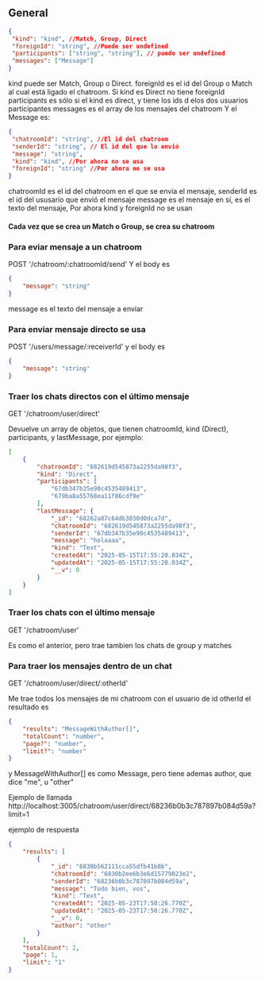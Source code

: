 ## General
 ```json
 {
  "kind": "kind", //Match, Group, Direct
  "foreignId": "string", //Puede ser undefined
  "participants": ["string", "string"], // puede ser undefined
  "messages": ["Message"]
 }
```
kind puede ser Match, Group o Direct.
foreignId es el id del Group o Match al cual está ligado el chatroom.
Si kind es Direct no tiene foreignId
participants es sólo si el kind es direct, y tiene los ids d elos dos usuarios participantes
messages es el array de los mensajes del chatroom
Y el Message es:


 ```json
 {
  "chatroomId": "string", //El id del chatroom 
  "senderId": "string", // El id del que lo envió
  "message": "string",
  "kind": "kind", //Por ahora no se usa
  "foreignId": "string" //Por ahora no se usa
 }
```
chatroomId es el id del chatroom en el que se envía el mensaje,
senderId es el id del ususario que envió el mensaje
message es el mensaje en sí, es el texto del mensaje,
Por ahora kind y foreignId no se usan

#### Cada vez que se crea un Match o Group, se crea su chatroom

### Para eviar mensaje a un chatroom
POST '/chatroom/:chatroomId/send'
Y el body es

```json
{
    "message": "string"
}
```

message es el texto del mensaje a enviar

### Para enviar mensaje directo se usa
POST '/users/message/:receiverId'
y el body es
```json
{
    "message": "string"
}
```

### Traer los chats directos con el último mensaje
GET '/chatroom/user/direct'

Devuelve un array de objetos, que tienen chatroomId, kind (Direct), participants,  y lastMessage,
por ejemplo:

```json
[
    {
        "chatroomId": "682619d545873a2255da98f3",
        "kind": "Direct",
        "participants": [
            "67db347b35e90c4535489413",
            "679ba8a55768ea11f86cdf9e"
        ],
        "lastMessage": {
            "_id": "68262a87c64db3030d0dca7d",
            "chatroomId": "682619d545873a2255da98f3",
            "senderId": "67db347b35e90c4535489413",
            "message": "holaaaa",
            "kind": "Text",
            "createdAt": "2025-05-15T17:55:20.034Z",
            "updatedAt": "2025-05-15T17:55:20.034Z",
            "__v": 0
        }
    }
]
```

### Traer los chats con el último mensaje
GET '/chatroom/user'

Es como el anterior, pero trae tambien los chats de group y matches


### Para traer los mensajes dentro de un chat
GET '/chatroom/user/direct/:otherId'

Me trae todos los mensajes de mi chatroom con el usuario de id otherId
el resultado es
```json
{
    "results": "MessageWithAuthor[]",
    "totalCount": "number",
    "page?": "number",
    "limit?": "number"
}
```
y MessageWithAuthor[] es como Message, pero tiene ademas author, que dice "me", u "other"

Ejemplo de llamada
http://localhost:3005/chatroom/user/direct/68236b0b3c787897b084d59a?limit=1

ejemplo de respuesta

```json
{
    "results": [
        {
            "_id": "6830b562111cca55dfb41b8b",
            "chatroomId": "6830b2ee6b3e6d15779023e2",
            "senderId": "68236b0b3c787897b084d59a",
            "message": "Todo bien, vos",
            "kind": "Text",
            "createdAt": "2025-05-23T17:50:26.770Z",
            "updatedAt": "2025-05-23T17:50:26.770Z",
            "__v": 0,
            "author": "other"
        }
    ],
    "totalCount": 2,
    "page": 1,
    "limit": "1"
}
```